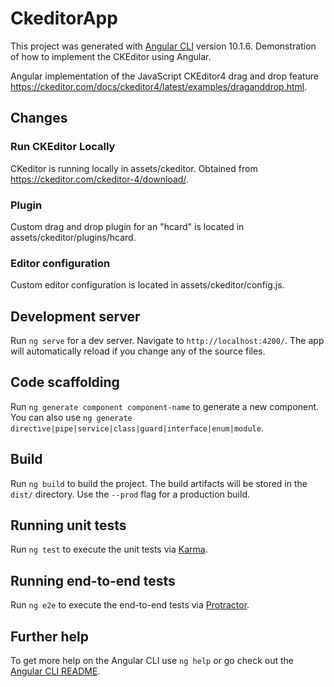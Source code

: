 # CkeditorApp

This project was generated with [Angular CLI](https://github.com/angular/angular-cli) version 10.1.6.  Demonstration of how to implement the CKEditor using Angular.

Angular implementation of the JavaScript CKEditor4 drag and drop feature https://ckeditor.com/docs/ckeditor4/latest/examples/draganddrop.html.

## Changes

### Run CKEditor Locally

CKeditor is running locally in assets/ckeditor.  Obtained from https://ckeditor.com/ckeditor-4/download/.

### Plugin

Custom drag and drop plugin for an "hcard" is located in assets/ckeditor/plugins/hcard.

### Editor configuration

Custom editor configuration is located in assets/ckeditor/config.js.

## Development server

Run `ng serve` for a dev server. Navigate to `http://localhost:4200/`. The app will automatically reload if you change any of the source files.

## Code scaffolding

Run `ng generate component component-name` to generate a new component. You can also use `ng generate directive|pipe|service|class|guard|interface|enum|module`.

## Build

Run `ng build` to build the project. The build artifacts will be stored in the `dist/` directory. Use the `--prod` flag for a production build.

## Running unit tests

Run `ng test` to execute the unit tests via [Karma](https://karma-runner.github.io).

## Running end-to-end tests

Run `ng e2e` to execute the end-to-end tests via [Protractor](http://www.protractortest.org/).

## Further help

To get more help on the Angular CLI use `ng help` or go check out the [Angular CLI README](https://github.com/angular/angular-cli/blob/master/README.md).
